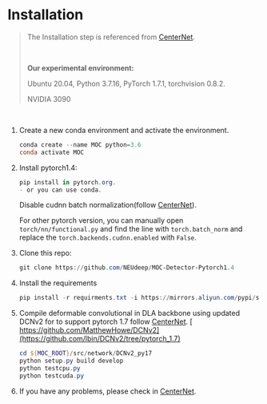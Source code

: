 # Installation

>The Installation step is referenced from [CenterNet](https://github.com/xingyizhou/CenterNet/blob/master/readme/INSTALL.md).
>
><br/>
>
>**Our experimental environment:** 
>
> Ubuntu 20.04,  Python 3.7.16, PyTorch 1.7.1, torchvision 0.8.2.
>
> NVIDIA 3090

<br/>

1. Create a new conda environment and activate the environment.

   ~~~powershell
   conda create --name MOC python=3.6
   conda activate MOC
   ~~~
   
2. Install pytorch1.4:

   ~~~powershell
   pip install in pytorch.org.
   - or you can use conda. 
   ~~~

   Disable cudnn batch normalization(follow [CenterNet](https://github.com/xingyizhou/pytorch-pose-hg-3d/issues/16)).
   
    For other pytorch version, you can manually open `torch/nn/functional.py` and find the line with `torch.batch_norm` and replace the `torch.backends.cudnn.enabled` with `False`. 

3. Clone this repo:

   ~~~powershell
   git clone https://github.com/NEUdeep/MOC-Detector-Pytorch1.4
   ~~~


4. Install the requirements

   ~~~powershell
   pip install -r requirments.txt -i https://mirrors.aliyun.com/pypi/simple
   ~~~

5. Compile deformable convolutional in DLA backbone using updated DCNv2 for to support pytorch 1.7 follow [CenterNet](https://github.com/xingyizhou/CenterNet/blob/master/readme/INSTALL.md).
  [ https://github.com/MatthewHowe/DCNv2](https://github.com/lbin/DCNv2/tree/pytorch_1.7)

   ~~~powershell
   cd ${MOC_ROOT}/src/network/DCNv2_py17
   python setup.py build develop
   python testcpu.py
   python testcuda.py
   ~~~

7. If you have any problems, please check in [CenterNet](https://github.com/xingyizhou/CenterNet/issues).
